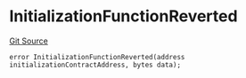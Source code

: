 # InitializationFunctionReverted
[Git Source](https://github.com/thrackle-io/rules-protocol/blob/941799bce65220406b4d9686c5c5f1ae7c99f4ee/src/economic/ruleProcessor/RuleProcessorDiamondLib.sol)


```solidity
error InitializationFunctionReverted(address initializationContractAddress, bytes data);
```

